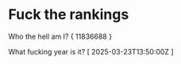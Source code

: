 # Fuck the rankings

Who the hell am I?
{ 11836688 }

What fucking year is it?
[ 2025-03-23T13:50:00Z ]
